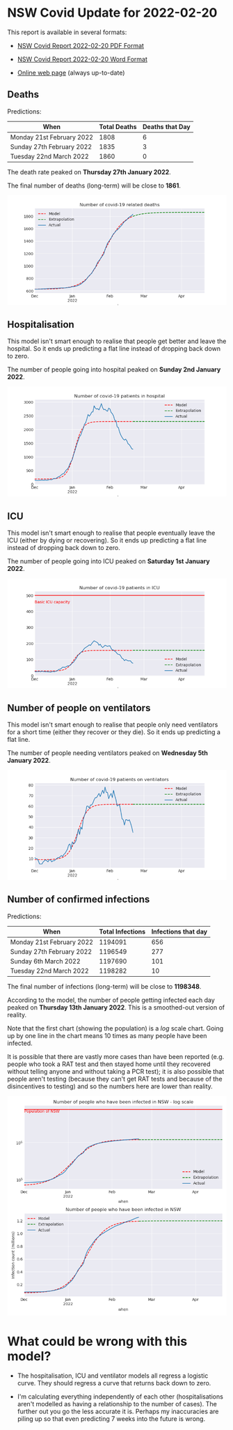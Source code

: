 # NSW Covid Update for 2022-02-20

This report is available in several formats:

- [NSW Covid Report 2022-02-20 PDF Format](https://github.com/solresol/yet-another-pandemic-prediction/raw/main/output/2022-02-20/nsw-covid-report-2022-02-20.pdf)

- [NSW Covid Report 2022-02-20 Word Format](https://github.com/solresol/yet-another-pandemic-prediction/raw/main/output/2022-02-20/nsw-covid-report-2022-02-20.docx)

- [Online web page](https://github.com/solresol/yet-another-pandemic-prediction/tree/main/output/README.md) (always up-to-date)

## Deaths

Predictions:

| When | Total Deaths | Deaths that Day |
| ---- | ------------ | --------------- |
| Monday 21st February 2022 | 1808 | 6 |
| Sunday 27th February 2022 | 1835 | 3 |
| Tuesday 22nd March 2022 | 1860 | 0 |

The death rate peaked on **Thursday 27th January 2022**.

The final number of deaths (long-term) will
be close to **1861**.

![](2022-02-20/deaths.png)



## Hospitalisation

This model isn't smart enough to realise that people get better and leave the hospital.
So it ends up predicting a flat line instead of dropping back down to zero.

The number of people going into hospital peaked on **Sunday 2nd January 2022**.

![](2022-02-20/hospitalisation.png)

## ICU

This model isn't smart enough to realise that people eventually leave the ICU
(either by dying or recovering).
So it ends up predicting a flat line instead of dropping back down to zero.

The number of people going into ICU peaked on **Saturday 1st January 2022**.

![](2022-02-20/icu.png)

## Number of people on ventilators

This model isn't smart enough to realise that people only need ventilators for
a short time (either they recover or they die). So it ends up predicting a flat line.

The number of people needing ventilators peaked on **Wednesday 5th January 2022**.

![](2022-02-20/ventilators.png)

## Number of confirmed infections

Predictions:

| When | Total Infections | Infections that day |
| ---- | ------------ | --------------- |
| Monday 21st February 2022 | 1194091 | 656 |
| Sunday 27th February 2022 | 1196549 | 277 |
| Sunday 6th March 2022 | 1197690 | 101 |
| Tuesday 22nd March 2022 | 1198282 | 10 |

The final number of infections (long-term) will
be close to **1198348**.


According to the model, the number of people getting infected each day peaked on **Thursday 13th January 2022**. This is a smoothed-out version of reality.

Note that the first chart (showing the population) is a *log* scale chart. Going up by one line in the chart means 10 times as many people have been infected. 

It is possible that there are vastly more cases than have been
reported (e.g. people who took a RAT test and then stayed home until
they recovered without telling anyone and without taking a PCR test);
it is also possible that people aren't testing (because they can't get
RAT tests and because of the disincentives to testing) and so the
numbers here are lower than reality.


![](2022-02-20/infection.png)



# What could be wrong with this model?

- The hospitalisation, ICU and ventilator models all regress a logistic curve. They
should regress a curve that returns back down to zero.

- I'm calculating everything independently of each other (hospitalisations aren't modelled as having a relationship to the number of cases). The further out you go the less accurate it is. Perhaps my inaccuracies are piling up so that even predicting 7 weeks into the future is wrong.

